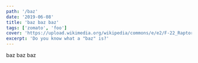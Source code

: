 ```yaml
---
path: '/baz'
date: '2019-06-08'
title: 'baz baz baz'
tags: ['zomato', 'foo']
cover: 'https://upload.wikimedia.org/wikipedia/commons/e/e2/F-22_Raptor_edit1.jpg'
excerpt: 'Do you know what a "baz" is?'
---
```


baz baz baz
